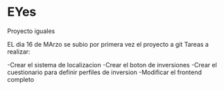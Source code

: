 # EYes
Proyecto iguales

EL dia 16 de MArzo se subio por primera vez el proyecto a git
Tareas a realizar:

-Crear el sistema de localizacion
-Crear el boton de inversiones
-Crear el cuestionario para definir perfiles de inversion
-Modificar el frontend completo
